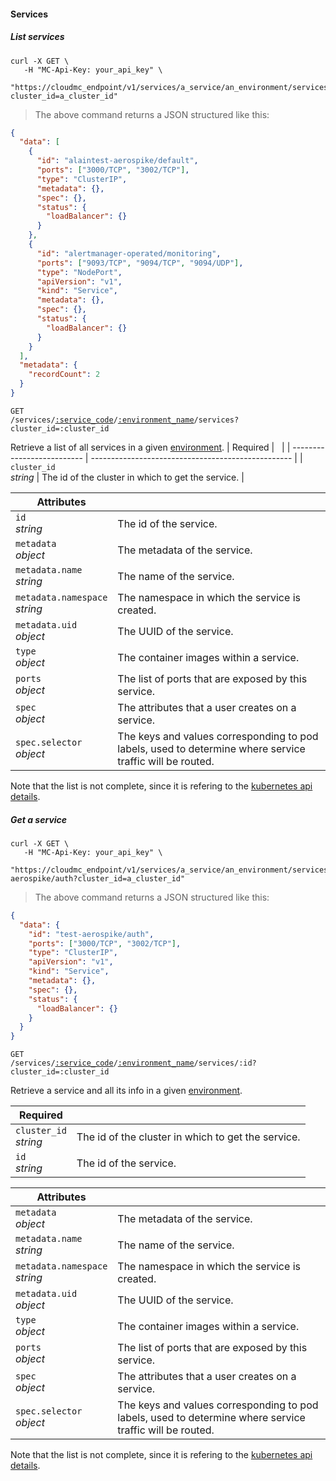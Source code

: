 #### Services

<!-------------------- LIST SERVICES -------------------->

##### List services

```shell
curl -X GET \
   -H "MC-Api-Key: your_api_key" \
   "https://cloudmc_endpoint/v1/services/a_service/an_environment/services?cluster_id=a_cluster_id"
```

> The above command returns a JSON structured like this:

```json
{
  "data": [
    {
      "id": "alaintest-aerospike/default",
      "ports": ["3000/TCP", "3002/TCP"],
      "type": "ClusterIP",
      "metadata": {},
      "spec": {},
      "status": {
        "loadBalancer": {}
      }
    },
    {
      "id": "alertmanager-operated/monitoring",
      "ports": ["9093/TCP", "9094/TCP", "9094/UDP"],
      "type": "NodePort",
      "apiVersion": "v1",
      "kind": "Service",
      "metadata": {},
      "spec": {},
      "status": {
        "loadBalancer": {}
      }
    }
  ],
  "metadata": {
    "recordCount": 2
  }
}
```

<code>GET /services/<a href="#administration-service-connections">:service_code</a>/<a href="#administration-environments">:environment_name</a>/services?cluster_id=:cluster_id</code>

Retrieve a list of all services in a given [environment](#administration-environments).
| Required | &nbsp; |
| -------------------------- | -------------------------------------------------- |
| `cluster_id` <br/>_string_ | The id of the cluster in which to get the service. |

| Attributes                         | &nbsp;                                                                                                   |
| ---------------------------------- | -------------------------------------------------------------------------------------------------------- |
| `id` <br/>_string_                 | The id of the service.                                                                                   |
| `metadata` <br/>_object_           | The metadata of the service.                                                                             |
| `metadata.name` <br/>_string_      | The name of the service.                                                                                 |
| `metadata.namespace` <br/>_string_ | The namespace in which the service is created.                                                           |
| `metadata.uid` <br/>_object_       | The UUID of the service.                                                                                 |
| `type` <br/>_object_               | The container images within a service.                                                                   |
| `ports`<br/>_object_               | The list of ports that are exposed by this service.                                                      |
| `spec`<br/>_object_                | The attributes that a user creates on a service.                                                         |
| `spec.selector`<br/>_object_       | The keys and values corresponding to pod labels, used to determine where service traffic will be routed. |

Note that the list is not complete, since it is refering to the [kubernetes api details](https://github.com/kubernetes/community/blob/master/contributors/devel/sig-architecture/api-conventions.md).

<!-------------------- GET A SERVICE -------------------->

##### Get a service

```shell
curl -X GET \
   -H "MC-Api-Key: your_api_key" \
   "https://cloudmc_endpoint/v1/services/a_service/an_environment/services/test-aerospike/auth?cluster_id=a_cluster_id"
```

> The above command returns a JSON structured like this:

```json
{
  "data": {
    "id": "test-aerospike/auth",
    "ports": ["3000/TCP", "3002/TCP"],
    "type": "ClusterIP",
    "apiVersion": "v1",
    "kind": "Service",
    "metadata": {},
    "spec": {},
    "status": {
      "loadBalancer": {}
    }
  }
}
```

<code>GET /services/<a href="#administration-service-connections">:service_code</a>/<a href="#administration-environments">:environment_name</a>/services/:id?cluster_id=:cluster_id</code>

Retrieve a service and all its info in a given [environment](#administration-environments).

| Required                   | &nbsp;                                             |
| -------------------------- | -------------------------------------------------- |
| `cluster_id` <br/>_string_ | The id of the cluster in which to get the service. |
| `id` <br/>_string_         | The id of the service.                             |

| Attributes                         | &nbsp;                                                                                                   |
| ---------------------------------- | -------------------------------------------------------------------------------------------------------- |
| `metadata` <br/>_object_           | The metadata of the service.                                                                             |
| `metadata.name` <br/>_string_      | The name of the service.                                                                                 |
| `metadata.namespace` <br/>_string_ | The namespace in which the service is created.                                                           |
| `metadata.uid` <br/>_object_       | The UUID of the service.                                                                                 |
| `type` <br/>_object_               | The container images within a service.                                                                   |
| `ports`<br/>_object_               | The list of ports that are exposed by this service.                                                      |
| `spec`<br/>_object_                | The attributes that a user creates on a service.                                                         |
| `spec.selector`<br/>_object_       | The keys and values corresponding to pod labels, used to determine where service traffic will be routed. |

Note that the list is not complete, since it is refering to the [kubernetes api details](https://github.com/kubernetes/community/blob/master/contributors/devel/sig-architecture/api-conventions.md).

